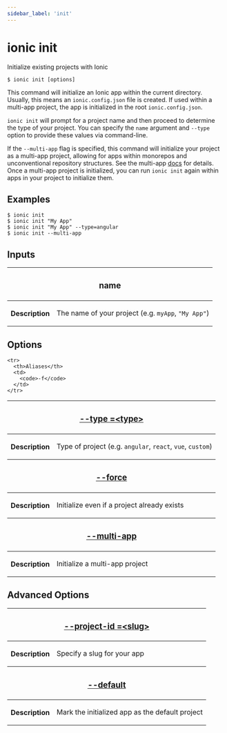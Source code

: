 ```yaml
---
sidebar_label: 'init'
---
```


# ionic init

Initialize existing projects with Ionic

```shell
$ ionic init [options]
```

This command will initialize an Ionic app within the current directory. Usually, this means an `ionic.config.json` file is created. If used within a multi-app project, the app is initialized in the root `ionic.config.json`.

`ionic init` will prompt for a project name and then proceed to determine the type of your project. You can specify the `name` argument and `--type` option to provide these values via command-line.

If the `--multi-app` flag is specified, this command will initialize your project as a multi-app project, allowing for apps within monorepos and unconventional repository structures. See the multi-app [docs](https://ionicframework.com/docs/cli/configuration#multi-app-projects) for details. Once a multi-app project is initialized, you can run `ionic init` again within apps in your project to initialize them.

## Examples

```shell
$ ionic init
$ ionic init "My App"
$ ionic init "My App" --type=angular
$ ionic init --multi-app
```

## Inputs

<table className="reference-table">
  <thead>
    <tr>
      <th colSpan="2">
        <h3>name</h3>
      </th>
    </tr>
  </thead>
  <tbody>
    <tr>
      <th>Description</th>
      <td>
        <p>
          The name of your project (e.g. <code>myApp</code>, <code>"My App"</code>)
        </p>
      </td>
    </tr>
  </tbody>
</table>

## Options

<table className="reference-table">
  <thead>
    <tr>
      <th colSpan="2">
        <h3>
          <a href="#option-type" id="option-type">
            --type
            <span class="option-spec"> =&lt;type&gt;</span>
          </a>
        </h3>
      </th>
    </tr>
  </thead>
  <tbody>
    <tr>
      <th>Description</th>
      <td>
        <p>
          Type of project (e.g. <code>angular</code>, <code>react</code>, <code>vue</code>, <code>custom</code>)
        </p>
      </td>
    </tr>
  </tbody>
  <thead>
    <tr>
      <th colSpan="2">
        <h3>
          <a href="#option-force" id="option-force">
            --force
          </a>
        </h3>
      </th>
    </tr>
  </thead>
  <tbody>
    <tr>
      <th>Description</th>
      <td>
        <p>Initialize even if a project already exists</p>
      </td>
    </tr>

    <tr>
      <th>Aliases</th>
      <td>
        <code>-f</code>
      </td>
    </tr>
  </tbody>
  <thead>
    <tr>
      <th colSpan="2">
        <h3>
          <a href="#option-multi-app" id="option-multi-app">
            --multi-app
          </a>
        </h3>
      </th>
    </tr>
  </thead>
  <tbody>
    <tr>
      <th>Description</th>
      <td>
        <p>Initialize a multi-app project</p>
      </td>
    </tr>
  </tbody>
</table>

## Advanced Options

<table className="reference-table">
  <thead>
    <tr>
      <th colSpan="2">
        <h3>
          <a href="#option-project-id" id="option-project-id">
            --project-id
            <span class="option-spec"> =&lt;slug&gt;</span>
          </a>
        </h3>
      </th>
    </tr>
  </thead>
  <tbody>
    <tr>
      <th>Description</th>
      <td>
        <div>
          <p>Specify a slug for your app</p>
        </div>
      </td>
    </tr>
  </tbody>
  <thead>
    <tr>
      <th colSpan="2">
        <h3>
          <a href="#option-default" id="option-default">
            --default
          </a>
        </h3>
      </th>
    </tr>
  </thead>
  <tbody>
    <tr>
      <th>Description</th>
      <td>
        <div>
          <p>Mark the initialized app as the default project</p>
        </div>
      </td>
    </tr>
  </tbody>
</table>
